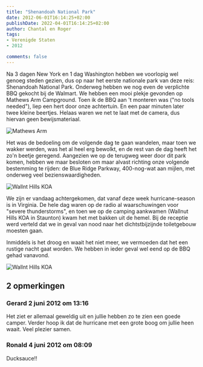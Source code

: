 ```yaml
---
title: "Shenandoah National Park"
date: 2012-06-01T16:14:25+02:00
publishDate: 2022-04-01T16:14:25+02:00
author: Chantal en Roger
tags:
- Verenigde Staten
- 2012

comments: false
---
```


Na 3 dagen New York en 1 dag Washington hebben we voorlopig wel genoeg steden gezien, dus op naar het eerste nationale park van deze reis: Shenandoah National Park. Onderweg hebben we nog even de verplichte BBQ gekocht bij de Walmart. We hebben een mooi plekje gevonden op Mathews Arm Campground. Toen ik de BBQ aan 't monteren was ("no tools needed"), liep een hert door onze achtertuin. En een paar minuten later twee kleine beertjes. Helaas waren we net te laat met de camera, dus hiervan geen bewijsmateriaal.

![Mathews Arm](./images/IMG_0192.JPG)

Het was de bedoeling om de volgende dag te gaan wandelen, maar toen we wakker werden, was het al heel erg bewolkt, en de rest van de dag heeft het zo'n beetje geregend. Aangezien we op de terugweg weer door dit park komen, hebben we maar besloten om maar alvast richting onze volgende bestemming te rijden: de Blue Ridge Parkway, 400-nog-wat aan mijlen, met onderweg veel bezienswaardigheden.

![Wallnt Hills KOA](./images/IMG_0248.JPG)

We zijn er vandaag achtergekomen, dat vanaf deze week hurricane-season is in Virginia. De hele dag waren op de radio al waarschuwingen voor "severe thunderstorms", en toen we op de camping aankwamen (Wallnut Hills KOA in Staunton) kwam het met bakken uit de hemel. Bij de receptie werd verteld dat we in geval van nood naar het dichtstbijzijnde toiletgebouw moesten gaan.

Inmiddels is het droog en waait het niet meer, we vermoeden dat het een rustige nacht gaat worden. We hebben in ieder geval wel eend op de BBQ gehad vanavond.

![Wallnt Hills KOA](./images/IMG_0244.JPG)

## 2 opmerkingen

### Gerard 2 juni 2012 om 13:16

Het ziet er allemaal geweldig uit en jullie hebben zo te zien een goede camper. Verder hoop ik dat de hurricane met een grote boog om jullie heen waait. Veel plezier samen.

### Ronald 4 juni 2012 om 08:09

Ducksauce!!
